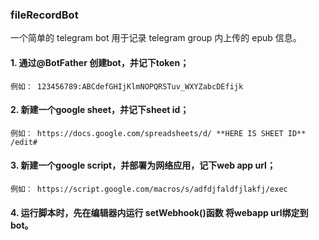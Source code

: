 ### fileRecordBot

一个简单的 telegram bot 用于记录 telegram group 内上传的 epub 信息。


#### 1. 通过@BotFather 创建bot，并记下token；
	例如： 123456789:ABCdefGHIjKlmNOPQRSTuv_WXYZabcDEfijk

#### 2. 新建一个google sheet，并记下sheet id；
	例如： https://docs.google.com/spreadsheets/d/ **HERE IS SHEET ID** /edit#

#### 3. 新建一个google script，并部署为网络应用，记下web app url；
	例如： https://script.google.com/macros/s/adfdjfaldfjlakfj/exec

#### 4. 运行脚本时，先在编辑器内运行 setWebhook()函数 将webapp url绑定到bot。
